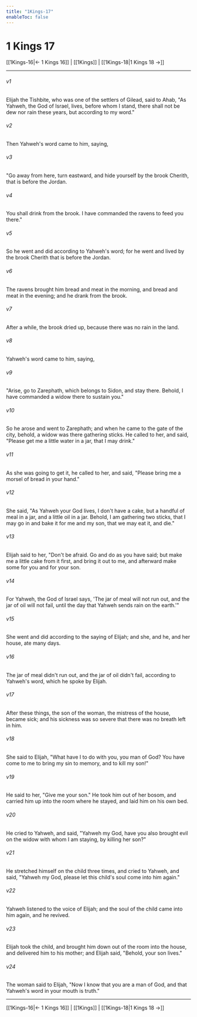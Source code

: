 ```yaml
---
title: "1Kings-17"
enableToc: false
---
```


# 1 Kings 17

[[1Kings-16|← 1 Kings 16]] | [[1Kings]] | [[1Kings-18|1 Kings 18 →]]
***



###### v1 
Elijah the Tishbite, who was one of the settlers of Gilead, said to Ahab, "As Yahweh, the God of Israel, lives, before whom I stand, there shall not be dew nor rain these years, but according to my word." 

###### v2 
Then Yahweh's word came to him, saying, 

###### v3 
"Go away from here, turn eastward, and hide yourself by the brook Cherith, that is before the Jordan. 

###### v4 
You shall drink from the brook. I have commanded the ravens to feed you there." 

###### v5 
So he went and did according to Yahweh's word; for he went and lived by the brook Cherith that is before the Jordan. 

###### v6 
The ravens brought him bread and meat in the morning, and bread and meat in the evening; and he drank from the brook. 

###### v7 
After a while, the brook dried up, because there was no rain in the land. 

###### v8 
Yahweh's word came to him, saying, 

###### v9 
"Arise, go to Zarephath, which belongs to Sidon, and stay there. Behold, I have commanded a widow there to sustain you." 

###### v10 
So he arose and went to Zarephath; and when he came to the gate of the city, behold, a widow was there gathering sticks. He called to her, and said, "Please get me a little water in a jar, that I may drink." 

###### v11 
As she was going to get it, he called to her, and said, "Please bring me a morsel of bread in your hand." 

###### v12 
She said, "As Yahweh your God lives, I don't have a cake, but a handful of meal in a jar, and a little oil in a jar. Behold, I am gathering two sticks, that I may go in and bake it for me and my son, that we may eat it, and die." 

###### v13 
Elijah said to her, "Don't be afraid. Go and do as you have said; but make me a little cake from it first, and bring it out to me, and afterward make some for you and for your son. 

###### v14 
For Yahweh, the God of Israel says, 'The jar of meal will not run out, and the jar of oil will not fail, until the day that Yahweh sends rain on the earth.'" 

###### v15 
She went and did according to the saying of Elijah; and she, and he, and her house, ate many days. 

###### v16 
The jar of meal didn't run out, and the jar of oil didn't fail, according to Yahweh's word, which he spoke by Elijah. 

###### v17 
After these things, the son of the woman, the mistress of the house, became sick; and his sickness was so severe that there was no breath left in him. 

###### v18 
She said to Elijah, "What have I to do with you, you man of God? You have come to me to bring my sin to memory, and to kill my son!" 

###### v19 
He said to her, "Give me your son." He took him out of her bosom, and carried him up into the room where he stayed, and laid him on his own bed. 

###### v20 
He cried to Yahweh, and said, "Yahweh my God, have you also brought evil on the widow with whom I am staying, by killing her son?" 

###### v21 
He stretched himself on the child three times, and cried to Yahweh, and said, "Yahweh my God, please let this child's soul come into him again." 

###### v22 
Yahweh listened to the voice of Elijah; and the soul of the child came into him again, and he revived. 

###### v23 
Elijah took the child, and brought him down out of the room into the house, and delivered him to his mother; and Elijah said, "Behold, your son lives." 

###### v24 
The woman said to Elijah, "Now I know that you are a man of God, and that Yahweh's word in your mouth is truth."

***
[[1Kings-16|← 1 Kings 16]] | [[1Kings]] | [[1Kings-18|1 Kings 18 →]]
